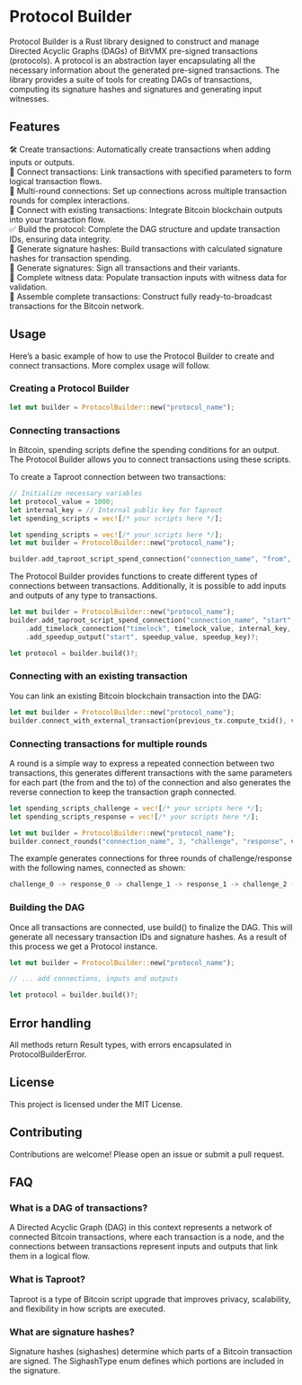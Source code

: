 # Protocol Builder
Protocol Builder is a Rust library designed to construct and manage Directed Acyclic Graphs (DAGs) of BitVMX pre-signed transactions (protocols). A protocol is an abstraction layer encapsulating all the necessary information about the generated pre-signed transactions. The library provides a suite of tools for creating DAGs of transactions, computing its signature hashes and signatures and generating input witnesses.

## Features

🛠 Create transactions: Automatically create transactions when adding inputs or outputs.  
🔗 Connect transactions: Link transactions with specified parameters to form logical transaction flows.  
🔄 Multi-round connections: Set up connections across multiple transaction rounds for complex interactions.  
🏁 Connect with existing transactions: Integrate Bitcoin blockchain outputs into your transaction flow.  
✅ Build the protocol: Complete the DAG structure and update transaction IDs, ensuring data integrity.  
🧮 Generate signature hashes: Build transactions with calculated signature hashes for transaction spending.  
🔏 Generate signatures: Sign all transactions and their variants.  
🧾 Complete witness data: Populate transaction inputs with witness data for validation.  
🚀 Assemble complete transactions: Construct fully ready-to-broadcast transactions for the Bitcoin network.    

## Usage

Here’s a basic example of how to use the Protocol Builder to create and connect transactions. More complex usage will follow.

### Creating a Protocol Builder

```rust
let mut builder = ProtocolBuilder::new("protocol_name");
```

### Connecting transactions

In Bitcoin, spending scripts define the spending conditions for an output. The Protocol Builder allows you to connect transactions using these scripts.

To create a Taproot connection between two transactions:

```rust
// Initialize necessary variables
let protocol_value = 1000;
let internal_key = // Internal public key for Taproot
let spending_scripts = vec![/* your scripts here */];

let spending_scripts = vec![/* your scripts here */];
let mut builder = ProtocolBuilder::new("protocol_name");

builder.add_taproot_script_spend_connection("connection_name", "from", protocol_value, internal_key, &spending_scripts, "to", &sighash_type)?;
```

The Protocol Builder provides functions to create different types of connections between transactions. Additionally, it is possible to add inputs and outputs of any type to transactions.

```rust
let mut builder = ProtocolBuilder::new("protocol_name");
builder.add_taproot_script_spend_connection("connection_name", "start", protocol_value, internal_key, &scripts, "timelock", &sighash_type)?
    .add_timelock_connection("timelock", timelock_value, internal_key, &timelock_key, &renew_script, "renew", 0, &sighash_type)?
    .add_speedup_output("start", speedup_value, speedup_key)?;

let protocol = builder.build()?;
```

### Connecting with an existing transaction

You can link an existing Bitcoin blockchain transaction into the DAG:

```rust
let mut builder = ProtocolBuilder::new("protocol_name");
builder.connect_with_external_transaction(previous_tx.compute_txid(), vout, output_spending_type, "start", &sighash_type)?
```

### Connecting transactions for multiple rounds

A round is a simple way to express a repeated connection between two transactions, this generates different transactions with the same parameters for each part (the from and the to) of the connection and also generates the reverse connection to keep the transaction graph connected.

```rust
let spending_scripts_challenge = vec![/* your scripts here */];
let spending_scripts_response = vec![/* your scripts here */];

let mut builder = ProtocolBuilder::new("protocol_name");
builder.connect_rounds("connection_name", 3, "challenge", "response", value, &spending_scripts_challenge, &spending_scripts_response, &sighash_type) 
```

The example generates connections for three rounds of challenge/response with the following names, connected as shown:

```rust
challenge_0 -> response_0 -> challenge_1 -> response_1 -> challenge_2 -> response_2
```

### Building the DAG

Once all transactions are connected, use build() to finalize the DAG. This will generate all necessary transaction IDs and signature hashes. As a result of this process we get a Protocol instance.

```rust
let mut builder = ProtocolBuilder::new("protocol_name");

// ... add connections, inputs and outputs

let protocol = builder.build()?;
```

## Error handling

All methods return Result types, with errors encapsulated in ProtocolBuilderError.

## License

This project is licensed under the MIT License.

## Contributing

Contributions are welcome! Please open an issue or submit a pull request.

## FAQ
### What is a DAG of transactions?
A Directed Acyclic Graph (DAG) in this context represents a network of connected Bitcoin transactions, where each transaction is a node, and the connections between transactions represent inputs and outputs that link them in a logical flow.

### What is Taproot?
Taproot is a type of Bitcoin script upgrade that improves privacy, scalability, and flexibility in how scripts are executed.

### What are signature hashes?
Signature hashes (sighashes) determine which parts of a Bitcoin transaction are signed. The SighashType enum defines which portions are included in the signature.

